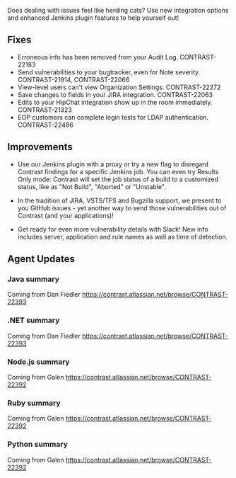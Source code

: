 <!--
title: "Contrast 3.5.1 - April 2018"
description: "Contrast 3.5.1 April 2018"
tags: "3.5.1 April Release Notes"
-->

Does dealing with issues feel like herding cats? Use new integration options and enhanced Jenkins plugin features to help yourself out! 

## Fixes

* Erroneous info has been removed from your Audit Log. CONTRAST-22183
* Send vulnerabilities to your bugtracker, even for Note severity. CONTRAST-21914, CONTRAST-22066
* View-level users can't view Organization Settings. CONTRAST-22272
* Save changes to fields in your JIRA integration. CONTRAST-22063
* Edits to your HipChat integration show up in the room immediately. CONTRAST-21323
* EOP customers can complete login tests for LDAP authentication. CONTRAST-22486

## Improvements 

* Use our Jenkins plugin with a proxy or try a new flag to disregard Contrast findings for a specific Jenkins job. You can even try Results Only mode: Contrast will set the job status of a build to a customized status, like as "Not Build", "Aborted" or "Unstable".

* In the tradition of JIRA, VSTS/TFS and Bugzilla support, we present to you GitHub issues - yet another way to send those vulnerabilities out of Contrast (and your applications)!

* Get ready for even more vulnerability details with Slack! New info includes server, application and rule names as well as time of detection. 


## Agent Updates

### Java summary 

Coming from Dan Fiedler 
https://contrast.atlassian.net/browse/CONTRAST-22393

### .NET summary 

Coming from Dan Fiedler 
https://contrast.atlassian.net/browse/CONTRAST-22393

### Node.js summary 

Coming from Galen 
https://contrast.atlassian.net/browse/CONTRAST-22392

### Ruby summary 

Coming from Galen 
https://contrast.atlassian.net/browse/CONTRAST-22392

### Python summary

Coming from Galen 
https://contrast.atlassian.net/browse/CONTRAST-22392


